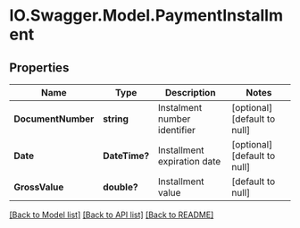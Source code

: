 # IO.Swagger.Model.PaymentInstallment
## Properties

Name | Type | Description | Notes
------------ | ------------- | ------------- | -------------
**DocumentNumber** | **string** | Instalment number identifier | [optional] [default to null]
**Date** | **DateTime?** | Installment expiration date | [optional] [default to null]
**GrossValue** | **double?** | Installment value | [default to null]

[[Back to Model list]](../README.md#documentation-for-models) [[Back to API list]](../README.md#documentation-for-api-endpoints) [[Back to README]](../README.md)

